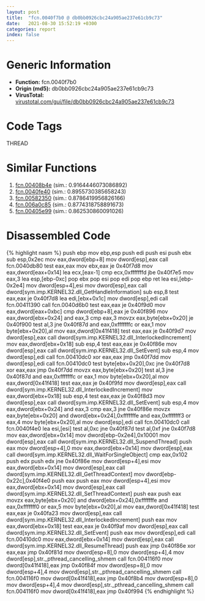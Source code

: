 ```yaml
---
layout: post
title:  "fcn.0040f7b0 @ db0bb0926cbc24a905ae237e61cb9c73"
date:   2021-08-30 15:52:19 +0300
categories: report
index: false
---
```


# Generic Information
- **Function:** fcn.0040f7b0
- **Origin (md5):** db0bb0926cbc24a905ae237e61cb9c73
- **VirusTotal:** [virustotal.com/gui/file/db0bb0926cbc24a905ae237e61cb9c73][virustotal_ref]

# Code Tags
<span class="tag" id="THREAD">THREAD</span>


# Similar Functions

1. [fcn.00408b4e][similar_1_ref] (sim.: 0.9164446073086892)
2. [fcn.0040fe40][similar_2_ref] (sim.: 0.8955730385658243)
3. [fcn.00582350][similar_3_ref] (sim.: 0.8786419956826166)
4. [fcn.006a0c85][similar_4_ref] (sim.: 0.8774318758891673)
5. [fcn.00405e99][similar_5_ref] (sim.: 0.862530860091026)


# Disassembled Code

{% highlight nasm %}
push ebp
mov ebp,esp
push edi
push esi
push ebx
sub esp,0x2ec
mov eax,dword[ebp+8]
mov dword[esp],eax
call fcn.0040db80
test eax,eax
mov ebx,eax
je 0x40f7d8
mov eax,dword[eax+0x14]
lea ecx,[eax-1]
cmp ecx,0xfffffffd
jbe 0x40f7e5
mov eax,3
lea esp,[ebp-0xc]
pop ebx
pop esi
pop edi
pop ebp
ret
lea esi,[ebp-0x2e4]
mov dword[esp+4],esi
mov dword[esp],eax
call dword[sym.imp.KERNEL32.dll_GetHandleInformation]
sub esp,8
test eax,eax
je 0x40f7d8
lea edi,[ebx+0x1c]
mov dword[esp],edi
call fcn.00411390
call fcn.0040d6b0
test eax,eax
je 0x40f9d0
mov eax,dword[eax+0xbc]
cmp dword[ebp+8],eax
je 0x40f896
mov eax,dword[ebx+0x24]
and eax,3
cmp eax,3
movzx eax,byte[ebx+0x20]
je 0x40f900
test al,3
jne 0x40f87d
and eax,0xfffffffc
or eax,1
mov byte[ebx+0x20],al
mov eax,dword[0x41f418]
test eax,eax
je 0x40f9d7
mov dword[esp],eax
call dword[sym.imp.KERNEL32.dll_InterlockedIncrement]
mov eax,dword[ebx+0x18]
sub esp,4
test eax,eax
je 0x40f86e
mov dword[esp],eax
call dword[sym.imp.KERNEL32.dll_SetEvent]
sub esp,4
mov dword[esp],edi
call fcn.00410dc0
xor eax,eax
jmp 0x40f7dd
mov dword[esp],edi
call fcn.00410dc0
test byte[ebx+0x20],0xc
jne 0x40f7d8
xor eax,eax
jmp 0x40f7dd
movzx eax,byte[ebx+0x20]
test al,3
jne 0x40f87d
and eax,0xfffffffc
or eax,1
mov byte[ebx+0x20],al
mov eax,dword[0x41f418]
test eax,eax
je 0x40f9fd
mov dword[esp],eax
call dword[sym.imp.KERNEL32.dll_InterlockedIncrement]
mov eax,dword[ebx+0x18]
sub esp,4
test eax,eax
je 0x40f8d3
mov dword[esp],eax
call dword[sym.imp.KERNEL32.dll_SetEvent]
sub esp,4
mov eax,dword[ebx+0x24]
and eax,3
cmp eax,3
jne 0x40f86e
movzx eax,byte[ebx+0x20]
and dword[ebx+0x24],0xfffffffe
and eax,0xfffffff3
or eax,4
mov byte[ebx+0x20],al
mov dword[esp],edi
call fcn.00410dc0
call fcn.0040f4e0
lea esi,[esi]
test al,0xc
jne 0x40f87d
test al,0xf
jne 0x40f7d8
mov eax,dword[ebx+0x14]
mov dword[ebp-0x2e4],0x10001
mov dword[esp],eax
call dword[sym.imp.KERNEL32.dll_SuspendThread]
push eax
mov dword[esp+4],0
mov eax,dword[ebx+0x14]
mov dword[esp],eax
call dword[sym.imp.KERNEL32.dll_WaitForSingleObject]
cmp eax,0x102
push edx
push edx
jne 0x40f86e
mov dword[esp+4],esi
mov eax,dword[ebx+0x14]
mov dword[esp],eax
call dword[sym.imp.KERNEL32.dll_GetThreadContext]
mov dword[ebp-0x22c],0x40f4e0
push eax
push eax
mov dword[esp+4],esi
mov eax,dword[ebx+0x14]
mov dword[esp],eax
call dword[sym.imp.KERNEL32.dll_SetThreadContext]
push eax
push eax
movzx eax,byte[ebx+0x20]
and dword[ebx+0x24],0xfffffffe
and eax,0xfffffff0
or eax,5
mov byte[ebx+0x20],al
mov eax,dword[0x41f418]
test eax,eax
je 0x40fa23
mov dword[esp],eax
call dword[sym.imp.KERNEL32.dll_InterlockedIncrement]
push eax
mov eax,dword[ebx+0x18]
test eax,eax
je 0x40f9af
mov dword[esp],eax
call dword[sym.imp.KERNEL32.dll_SetEvent]
push eax
mov dword[esp],edi
call fcn.00410dc0
mov eax,dword[ebx+0x14]
mov dword[esp],eax
call dword[sym.imp.KERNEL32.dll_ResumeThread]
push eax
jmp 0x40f86e
xor eax,eax
jmp 0x40f81d
mov dword[esp+8],0
mov dword[esp+4],4
mov dword[esp],str._pthread_cancelling_shmem
call fcn.004116f0
mov dword[0x41f418],eax
jmp 0x40f84f
mov dword[esp+8],0
mov dword[esp+4],4
mov dword[esp],str._pthread_cancelling_shmem
call fcn.004116f0
mov dword[0x41f418],eax
jmp 0x40f8b4
mov dword[esp+8],0
mov dword[esp+4],4
mov dword[esp],str._pthread_cancelling_shmem
call fcn.004116f0
mov dword[0x41f418],eax
jmp 0x40f994
{% endhighlight %}


[similar_1_ref]: /report/fcn.00408b4e@8c10f6a1b7643ed6e914352ded4b58e0
[similar_2_ref]: /report/fcn.0040fe40@db0bb0926cbc24a905ae237e61cb9c73
[similar_3_ref]: /report/fcn.00582350@c92f0480e2fbc88393d2c65c08a235e0
[similar_4_ref]: /report/fcn.006a0c85@c92f0480e2fbc88393d2c65c08a235e0
[similar_5_ref]: /report/fcn.00405e99@35bedc5498306afe90b32d21d460d74f
[virustotal_ref]: https://www.virustotal.com/gui/file/db0bb0926cbc24a905ae237e61cb9c73